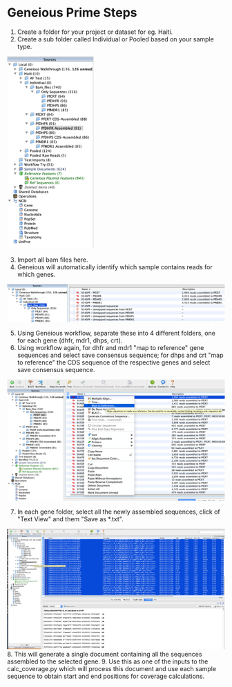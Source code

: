 # Geneious Prime Steps

1. Create a folder for your project or dataset for eg. Haiti.
2. Create a sub folder called Individual or Pooled based on your sample type.
<img src="https://github.com/MGupta313/Codon-coverage/blob/master/Geneious/Folders.png" alt="Folders" width="200"/>

3. Import all bam files here.  
4. Geneious will automatically identify which sample contains reads for which genes.
<img src="https://github.com/MGupta313/Codon-coverage/blob/master/Geneious/Bam_files.png" alt="Bam_files" width="700"/>

5. Using Geneious workflow, separate these into 4 different folders, one for each gene (dhfr, mdr1, dhps, crt).  
6. Using workflow again, for dhfr and mdr1 "map to reference" gene sequences and select save consensus sequence; for dhps and crt "map to reference" the CDS sequence of the respective genes and select save consensus sequence.
<img src="https://github.com/MGupta313/Codon-coverage/blob/master/Geneious/Map_to_reference.png" alt="Map_to_reference" width="800"/>

7. In each gene folder, select all the newly assembled sequences, click of "Text View" and them "Save as *.txt".
<img src="https://github.com/MGupta313/Codon-coverage/blob/master/Geneious/Saving.png" alt="Saving" width="800"/>
8. This will generate a single document containing all the sequences assembled to the selected gene.  
9. Use this as one of the inputs to the calc_coverage.py which will process this document and use each sample sequence to obtain start and end positions for coverage calculations.
